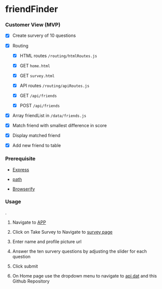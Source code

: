 # friendFinder

### Customer View (MVP)

- [X] Create survery of 10 questions

- [X]  Routing

    - [X]  HTML routes `/routing/htmlRoutes.js`

      - [X] GET `home.html`

      - [X] GET `survey.html`

    - [X]  API routes `/routing/apiRoutes.js`

      - [X] GET `/api/friends`

      - [X] POST `/api/friends`


- [X] Array friendList in `/data/friends.js`

- [X] Match friend with smallest difference in score

- [X] Display matched friend

- [X] Add new friend to table


### Prerequisite

   
   - [Express](https://www.npmjs.com/package/mysql)

   
   - [path](https://www.npmjs.com/package/express)

   - [Browserify](https://www.npmjs.com/package/browserify)


### Usage
.
  1. Navigate to [APP](https://ancient-lake-73417.herokuapp.com/) 
  
  2. Click on Take Survey to Navigate to [survey page](https://ancient-lake-73417.herokuapp.com/survey) 
  
  3. Enter name and profile picture url
  
  4. Answer the ten survery questions by adjusting the slider for each question
  
  5. Click submit
  
  6. On Home page use the dropdown menu to navigate to [api dat](https://ancient-lake-73417.herokuapp.com/api/friends) and this Github Repository

